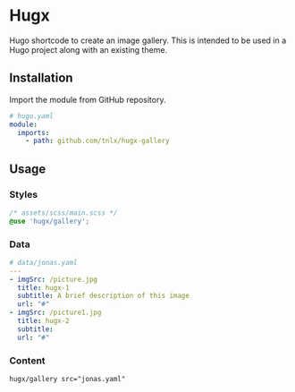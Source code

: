 # Hugx

Hugo shortcode to create an image gallery. This is intended to be used
in a Hugo project along with an existing theme.

## Installation

Import the module from GitHub repository.

```yaml
# hugo.yaml
module:
  imports:
    - path: github.com/tnlx/hugx-gallery
```

## Usage

### Styles

```css
/* assets/scss/main.scss */
@use 'hugx/gallery';
```

### Data

```yaml
# data/jonas.yaml
---
- imgSrc: /picture.jpg
  title: hugx-1
  subtitle: A brief description of this image
  url: "#"
- imgSrc: /picture1.jpg
  title: hugx-2
  subtitle:
  url: "#"
```

### Content

```
hugx/gallery src="jonas.yaml"
```
